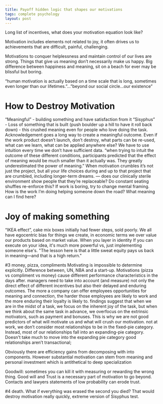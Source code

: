 ```yaml
---
title: Payoff hidden logic that shapes our motivations
tags: complete psychology
layout: post
---
```


Long list of incentives, what does your motivation equation look like?

Motivation includes elements not related to joy, it often drives us to achievements that are difficult, painful, challenging. 

Motivations to conquer helplessness and maintain control of our lives are strong.  Things that give us meaning don’t necessarily make us happy. Big difference between happiness and meaning, sit on a beach for ever may be blissful but boring.

“human motivation is actually based on a time scale that is long, sometimes even longer than our lifetimes.”...”beyond our social circle...our existence”

# How to Destroy Motivation

“Meaningful” - building something and have satisfaction from it
“Sisyphus” - Loss of something that is built (push boulder up a hill to have it roll back down) - this crushed meaning even for people who love doing the task.
Acknowledgement goes a long way to create a meaningful outcome. Even if the work product doesn’t launch, don’t destroy, what parts can be re-used, what can we learn, what can be applied anywhere else?
We have to use intuition every time we don’t have sufficient data. “when trying to intuit the outcome of these different conditions, participants predicted that the effect of meaning would be much smaller than it actually was. They greatly underestimated the power of meaning.”
When motivation crumbles it’s not just the project, but all your life choices during and up to that project that are crumbled, including longer-term dreams.
— does our clinically sterile environment show people that they’re replaceable? Do constant seating shuffles re-enforce this?
If work is boring, try to change mental framing.  How is the work I’m doing helping someone down the road? What meaning can I find here?

# Joy of making something
“IKEA effect”, cake mix boxes initially had fewer steps, sold poorly.
We all have egocentric bias for things we create, in economic terms we over value our products based on market value.
When you layer in identity 
If you can execute on your idea, it's much more powerful vs, just implementing someone else's.
"The lesson here is that a little sweat equity pays us back in meaning—and that is a high return."

#3 money, pizza, compliments
Motivating is impossible to determine explicitly. Difference between, UN, NBA and a start-up. Motivations (pizza vs compliment vs money) cause different performance characteristics in the days after.
managers need to take into account (and measure) not only the direct effect of different incentives but also their delayed and enduring outcomes. The more a company can offer employees opportunities for meaning and connection, the harder those employees are likely to work and the more enduring their loyalty is likely to.
findings suggest that when we are in the midst of a task, we focus on the inherent joy of the task, but when we think about the same task in advance, we overfocus on the extrinsic motivators, such as payment and bonuses. This is why we are not good predictors of what will motivate us and what will crush our motivation.
not at work, we don’t consider most relationships to be in the fixed-pie category. Instead, most of our relationships fall into an expanding-pie category. Doesn't take much to move into the expanding pie category
good relationships aren’t transactional;

Obviously there are efficiency gains from decomposing with into components. However substantial motivation can stem from meaning and personal investment which is antithetical to deep specialization

Goodwill: sometimes you can kill it with measuring or rewarding the wrong thing. Good will and Trust is a necessary part of motivation to go beyond. Contacts and lawyers statements of low probability can erode trust. 

#4 death. 
What if everything was erased the second you died? That would destroy motivation really quickly, extreme version of Sisyphus test.
